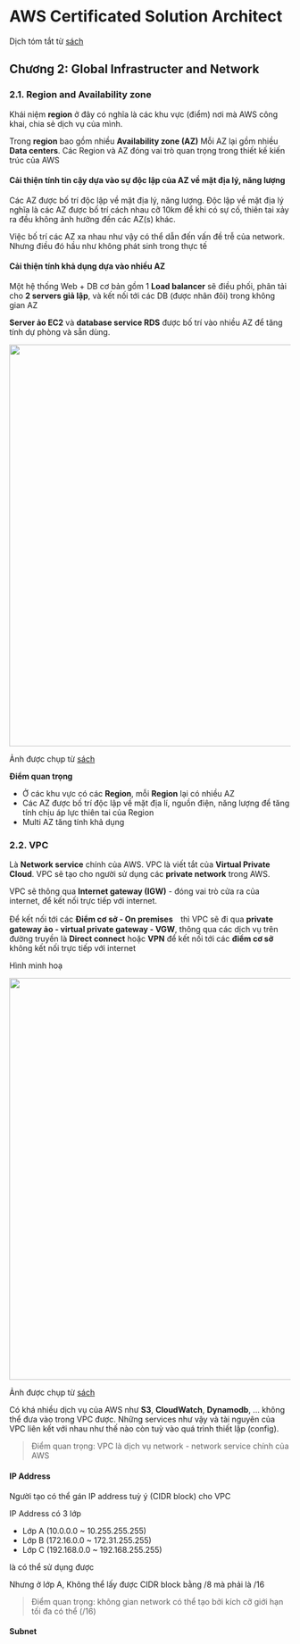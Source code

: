 # AWS Certificated Solution Architect

Dịch tóm tắt từ [sách](https://www.amazon.co.jp/AWS%E8%AA%8D%E5%AE%9A%E8%B3%87%E6%A0%BC%E8%A9%A6%E9%A8%93%E3%83%86%E3%82%AD%E3%82%B9%E3%83%88-AWS%E8%AA%8D%E5%AE%9A-%E3%82%BD%E3%83%AA%E3%83%A5%E3%83%BC%E3%82%B7%E3%83%A7%E3%83%B3%E3%82%A2%E3%83%BC%E3%82%AD%E3%83%86%E3%82%AF%E3%83%88-%E3%82%A2%E3%82%BD%E3%82%B7%E3%82%A8%E3%82%A4%E3%83%88-NRI%E3%83%8D%E3%83%83%E3%83%88%E3%82%B3%E3%83%A0%E6%A0%AA%E5%BC%8F%E4%BC%9A%E7%A4%BE/dp/479739739X/ref=sr_1_1?__mk_ja_JP=%E3%82%AB%E3%82%BF%E3%82%AB%E3%83%8A&keywords=AWS&qid=1562850067&s=gateway&sr=8-1)

## Chương 2: Global Infrastructer and Network

### 2.1. Region and Availability zone

Khái niệm **region** ở đây có nghĩa là các khu vực (điểm) nơi mà AWS công khai, chia sẻ dịch vụ của mình.

Trong **region** bao gồm nhiều **Availability zone (AZ)**
Mỗi AZ lại gồm nhiều **Data centers**. Các Region và AZ đóng vai trò quan trọng trong thiết kế kiến trúc của AWS

#### Cải thiện tính tin cậy dựa vào sự độc lập của AZ về mặt địa lý, năng lượng

Các AZ được bố trí độc lập về mặt địa lý, năng lượng. Độc lập về mặt địa lý nghĩa là các AZ được bố trí cách nhau cỡ 10km để khi có sự cố, thiên tai xảy ra đều không ảnh hưởng đến các AZ(s) khác.

Việc bố trí các AZ xa nhau như vậy có thể dẫn đến vấn đề trễ của network. Nhưng điều đó hầu như không phát sinh trong thực tế

#### Cải thiện tính khả dụng dựa vào nhiều AZ

Một hệ thống Web + DB cơ bản gồm 1 **Load balancer** sẽ điều phối, phân tải cho **2 servers giả lập**, và kết nối tới các DB (được nhân đôi) trong không gian AZ

**Server ảo EC2** và **database service RDS** được bố trí vào nhiều AZ để tăng tính dự phòng và sẵn dùng.

<img src="https://user-images.githubusercontent.com/15076665/61116744-0248f780-a4d0-11e9-8a9d-9d2d96c4bf6c.png" width=720>

Ảnh được chụp từ [sách](https://www.amazon.co.jp/AWS%E8%AA%8D%E5%AE%9A%E8%B3%87%E6%A0%BC%E8%A9%A6%E9%A8%93%E3%83%86%E3%82%AD%E3%82%B9%E3%83%88-AWS%E8%AA%8D%E5%AE%9A-%E3%82%BD%E3%83%AA%E3%83%A5%E3%83%BC%E3%82%B7%E3%83%A7%E3%83%B3%E3%82%A2%E3%83%BC%E3%82%AD%E3%83%86%E3%82%AF%E3%83%88-%E3%82%A2%E3%82%BD%E3%82%B7%E3%82%A8%E3%82%A4%E3%83%88-NRI%E3%83%8D%E3%83%83%E3%83%88%E3%82%B3%E3%83%A0%E6%A0%AA%E5%BC%8F%E4%BC%9A%E7%A4%BE/dp/479739739X/ref=sr_1_1?__mk_ja_JP=%E3%82%AB%E3%82%BF%E3%82%AB%E3%83%8A&keywords=AWS&qid=1562850067&s=gateway&sr=8-1)

**Điểm quan trọng**
- Ở các khu vực có các **Region**, mỗi **Region** lại có nhiều AZ
- Các AZ được bố trí độc lập về mặt địa lí, nguồn điện, năng lượng để tăng tính chịu áp lực thiên tai của Region
- Multi AZ tăng tính khả dụng

### 2.2. VPC

Là **Network service** chính của AWS. VPC là viết tắt của **Virtual Private Cloud**. VPC sẽ tạo cho người sử dụng các **private network** trong AWS.

VPC sẽ thông qua **Internet gateway (IGW)** - đóng vai trò cửa ra của internet, để kết nối trực tiếp với internet.

Để kết nối tới các **Điểm cơ sở - On premises**　thì VPC sẽ đi qua **private gateway ảo - virtual private gateway - VGW**, thông qua các dịch vụ trên đường truyền là **Direct connect** hoặc **VPN** để kết nối tới các **điểm cơ sở** không kết nối trực tiếp với internet

Hình minh hoạ

<img src="https://user-images.githubusercontent.com/15076665/61119870-afbf0980-a4d6-11e9-9b4f-1697a6323cc8.png" width=720>

Ảnh được chụp từ [sách](https://www.amazon.co.jp/AWS%E8%AA%8D%E5%AE%9A%E8%B3%87%E6%A0%BC%E8%A9%A6%E9%A8%93%E3%83%86%E3%82%AD%E3%82%B9%E3%83%88-AWS%E8%AA%8D%E5%AE%9A-%E3%82%BD%E3%83%AA%E3%83%A5%E3%83%BC%E3%82%B7%E3%83%A7%E3%83%B3%E3%82%A2%E3%83%BC%E3%82%AD%E3%83%86%E3%82%AF%E3%83%88-%E3%82%A2%E3%82%BD%E3%82%B7%E3%82%A8%E3%82%A4%E3%83%88-NRI%E3%83%8D%E3%83%83%E3%83%88%E3%82%B3%E3%83%A0%E6%A0%AA%E5%BC%8F%E4%BC%9A%E7%A4%BE/dp/479739739X/ref=sr_1_1?__mk_ja_JP=%E3%82%AB%E3%82%BF%E3%82%AB%E3%83%8A&keywords=AWS&qid=1562850067&s=gateway&sr=8-1)

Có khá nhiều dịch vụ của AWS như **S3**, **CloudWatch**, **Dynamodb**, ... không thể đưa vào trong VPC được. Những services như vậy và tài nguyên của VPC liên kết với nhau như thế nào còn tuỳ vào quá trình thiết lập (config).

> Điểm quan trọng: VPC là dịch vụ network - network service chính của AWS

#### IP Address

Người tạo có thể gán IP address tuỳ ý (CIDR block) cho VPC

IP Address có 3 lớp
- Lớp A (10.0.0.0 ~ 10.255.255.255)
- Lớp B (172.16.0.0 ~ 172.31.255.255)
- Lớp C (192.168.0.0 ~ 192.168.255.255)

là có thể sử dụng được

Nhưng ở lớp A, Không thể lấy được CIDR block bằng /8 mà phải là /16

> Điểm quan trọng: không gian network có thể tạo bởi kích cỡ giới hạn tối đa có thể (/16)

#### Subnet

